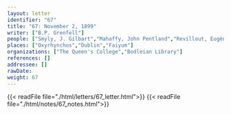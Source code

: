 ```yaml
---
layout: letter
identifier: "67"
title: "67: November 2, 1899"
writer: ["B.P. Grenfell"]
people: ["Smyly, J. Gilbart","Mahaffy, John Pentland","Revillout, Eugène","Grenfell, Bernard Pyne"]
places: ["Oxyrhynchus","Dublin","Faiyum"]
organizations: ["The Queen's College","Bodleian Library"]
references: []
addressee: []
rawDate: 
weight: 67
---
```

{{< readFile file="./html/letters/67_letter.html">}}
{{< readFile file="./html/notes/67_notes.html">}}